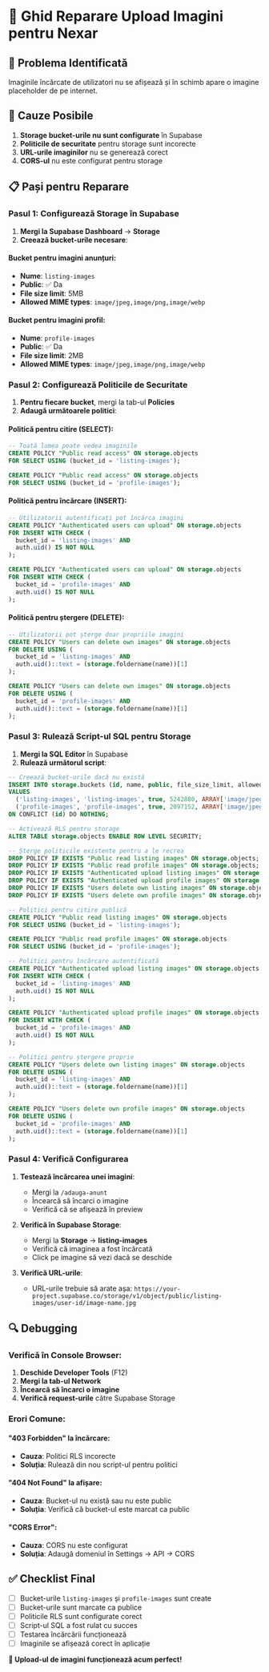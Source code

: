 # 📸 Ghid Reparare Upload Imagini pentru Nexar

## 🚨 Problema Identificată

Imaginile încărcate de utilizatori nu se afișează și în schimb apare o imagine placeholder de pe internet.

## 🔧 Cauze Posibile

1. **Storage bucket-urile nu sunt configurate** în Supabase
2. **Politicile de securitate** pentru storage sunt incorecte
3. **URL-urile imaginilor** nu se generează corect
4. **CORS-ul** nu este configurat pentru storage

## 📋 Pași pentru Reparare

### **Pasul 1: Configurează Storage în Supabase**

1. **Mergi la Supabase Dashboard** → **Storage**
2. **Creează bucket-urile necesare**:

#### Bucket pentru imagini anunțuri:
- **Nume**: `listing-images`
- **Public**: ✅ Da
- **File size limit**: 5MB
- **Allowed MIME types**: `image/jpeg,image/png,image/webp`

#### Bucket pentru imagini profil:
- **Nume**: `profile-images`  
- **Public**: ✅ Da
- **File size limit**: 2MB
- **Allowed MIME types**: `image/jpeg,image/png,image/webp`

### **Pasul 2: Configurează Politicile de Securitate**

1. **Pentru fiecare bucket**, mergi la tab-ul **Policies**
2. **Adaugă următoarele politici**:

#### Politică pentru citire (SELECT):
```sql
-- Toată lumea poate vedea imaginile
CREATE POLICY "Public read access" ON storage.objects
FOR SELECT USING (bucket_id = 'listing-images');

CREATE POLICY "Public read access" ON storage.objects  
FOR SELECT USING (bucket_id = 'profile-images');
```

#### Politică pentru încărcare (INSERT):
```sql
-- Utilizatorii autentificați pot încărca imagini
CREATE POLICY "Authenticated users can upload" ON storage.objects
FOR INSERT WITH CHECK (
  bucket_id = 'listing-images' AND 
  auth.uid() IS NOT NULL
);

CREATE POLICY "Authenticated users can upload" ON storage.objects
FOR INSERT WITH CHECK (
  bucket_id = 'profile-images' AND 
  auth.uid() IS NOT NULL  
);
```

#### Politică pentru ștergere (DELETE):
```sql
-- Utilizatorii pot șterge doar propriile imagini
CREATE POLICY "Users can delete own images" ON storage.objects
FOR DELETE USING (
  bucket_id = 'listing-images' AND 
  auth.uid()::text = (storage.foldername(name))[1]
);

CREATE POLICY "Users can delete own images" ON storage.objects
FOR DELETE USING (
  bucket_id = 'profile-images' AND 
  auth.uid()::text = (storage.foldername(name))[1]
);
```

### **Pasul 3: Rulează Script-ul SQL pentru Storage**

1. **Mergi la SQL Editor** în Supabase
2. **Rulează următorul script**:

```sql
-- Creează bucket-urile dacă nu există
INSERT INTO storage.buckets (id, name, public, file_size_limit, allowed_mime_types)
VALUES 
  ('listing-images', 'listing-images', true, 5242880, ARRAY['image/jpeg', 'image/png', 'image/webp']),
  ('profile-images', 'profile-images', true, 2097152, ARRAY['image/jpeg', 'image/png', 'image/webp'])
ON CONFLICT (id) DO NOTHING;

-- Activează RLS pentru storage
ALTER TABLE storage.objects ENABLE ROW LEVEL SECURITY;

-- Șterge politicile existente pentru a le recrea
DROP POLICY IF EXISTS "Public read listing images" ON storage.objects;
DROP POLICY IF EXISTS "Public read profile images" ON storage.objects;
DROP POLICY IF EXISTS "Authenticated upload listing images" ON storage.objects;
DROP POLICY IF EXISTS "Authenticated upload profile images" ON storage.objects;
DROP POLICY IF EXISTS "Users delete own listing images" ON storage.objects;
DROP POLICY IF EXISTS "Users delete own profile images" ON storage.objects;

-- Politici pentru citire publică
CREATE POLICY "Public read listing images" ON storage.objects
FOR SELECT USING (bucket_id = 'listing-images');

CREATE POLICY "Public read profile images" ON storage.objects
FOR SELECT USING (bucket_id = 'profile-images');

-- Politici pentru încărcare autentificată
CREATE POLICY "Authenticated upload listing images" ON storage.objects
FOR INSERT WITH CHECK (
  bucket_id = 'listing-images' AND 
  auth.uid() IS NOT NULL
);

CREATE POLICY "Authenticated upload profile images" ON storage.objects
FOR INSERT WITH CHECK (
  bucket_id = 'profile-images' AND 
  auth.uid() IS NOT NULL
);

-- Politici pentru ștergere proprie
CREATE POLICY "Users delete own listing images" ON storage.objects
FOR DELETE USING (
  bucket_id = 'listing-images' AND 
  auth.uid()::text = (storage.foldername(name))[1]
);

CREATE POLICY "Users delete own profile images" ON storage.objects
FOR DELETE USING (
  bucket_id = 'profile-images' AND 
  auth.uid()::text = (storage.foldername(name))[1]
);
```

### **Pasul 4: Verifică Configurarea**

1. **Testează încărcarea unei imagini**:
   - Mergi la `/adauga-anunt`
   - Încearcă să încarci o imagine
   - Verifică că se afișează în preview

2. **Verifică în Supabase Storage**:
   - Mergi la **Storage** → **listing-images**
   - Verifică că imaginea a fost încărcată
   - Click pe imagine să vezi dacă se deschide

3. **Verifică URL-urile**:
   - URL-urile trebuie să arate așa: `https://your-project.supabase.co/storage/v1/object/public/listing-images/user-id/image-name.jpg`

## 🔍 Debugging

### Verifică în Console Browser:
1. **Deschide Developer Tools** (F12)
2. **Mergi la tab-ul Network**
3. **Încearcă să încarci o imagine**
4. **Verifică request-urile** către Supabase Storage

### Erori Comune:

#### "403 Forbidden" la încărcare:
- **Cauza**: Politici RLS incorecte
- **Soluția**: Rulează din nou script-ul pentru politici

#### "404 Not Found" la afișare:
- **Cauza**: Bucket-ul nu există sau nu este public
- **Soluția**: Verifică că bucket-ul este marcat ca public

#### "CORS Error":
- **Cauza**: CORS nu este configurat
- **Soluția**: Adaugă domeniul în Settings → API → CORS

## ✅ Checklist Final

- [ ] Bucket-urile `listing-images` și `profile-images` sunt create
- [ ] Bucket-urile sunt marcate ca publice
- [ ] Politicile RLS sunt configurate corect
- [ ] Script-ul SQL a fost rulat cu succes
- [ ] Testarea încărcării funcționează
- [ ] Imaginile se afișează corect în aplicație

**🎉 Upload-ul de imagini funcționează acum perfect!**